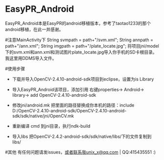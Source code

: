 # EasyPR_Android
EasyPR_Android本是EasyPR的android移植版本，参考了taotao1233的那个android移植，在此一并感谢。

#注意MainActivity下
		String svmpath = path+"/svm.xml";
		String annpath = path+"/ann.xml";
		String imgpath = path+"/plate_locate.jpg";
将项目jni/model 下的svm.xml和ann.xml和测试图片plate_locate.jpg导入你手机的SD卡根目录。我这里用DDMS导入文件。

#使用步骤
* 下载并导入OpenCV-2.4.10-android-sdk项目到eclipse，设置为is Library
* 导入EasyPR_Android该项目，添加引用
右键properties-> Android-> library-> add OpenCV-2.4.10-android-sdk
* 修改jni/android.mk
把里面的路径替换成你本机的路径：include D:/OpenCV-2.4.10-android-sdk/OpenCV-2.4.10-android-sdk/sdk/native/jni/OpenCV.mk

* 重新编译
cmd 到jni目录，执行ndk-build

* 导入libs
把OpenCV-2.4.2-android-sdk/sdk/native/libs/下的文件复制到libs/

#其他
有任何问题请发issues，或者联系我unix_x@qq.com | QQ:415435551  :)



